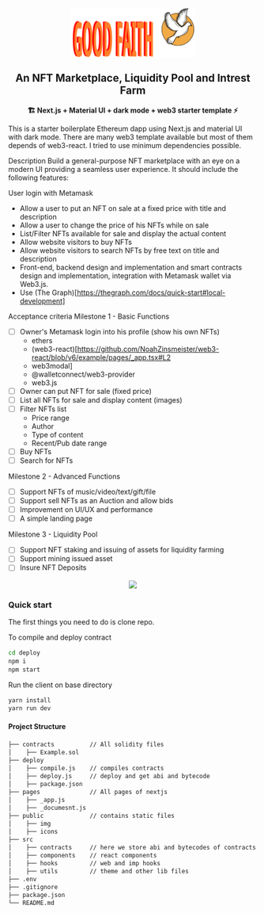 <p align="center"><img src="public/logo.svg" align="center" width="250"></p>
<h2 align="center">An NFT Marketplace, Liquidity Pool and Intrest Farm</h2>

<p align="center"><b>🏗️ Next.js + Material UI + dark mode + web3 starter template ⚡</b></p>

This is a starter boilerplate Ethereum dapp using Next.js and material UI with dark mode. There are many web3 template available but most of them depends of web3-react. I tried to use minimum dependencies possible.

Description
Build a general-purpose NFT marketplace with an eye on a modern UI providing a seamless user experience. It should include the following features:

User login with Metamask
- Allow a user to put an NFT on sale at a fixed price with title and description
- Allow a user to change the price of his NFTs while on sale
- List/Filter NFTs available for sale and display the actual content
- Allow website visitors to buy NFTs
- Allow website visitors to search NFTs by free text on title and description
- Front-end, backend design and implementation and smart contracts design and implementation, integration with Metamask wallet via Web3.js.
- Use (The Graph)[https://thegraph.com/docs/quick-start#local-development]

Acceptance criteria
Milestone 1 - Basic Functions

- [ ] Owner's Metamask login into his profile (show his own NFTs)
    - ethers
    - (web3-react)[https://github.com/NoahZinsmeister/web3-react/blob/v6/example/pages/_app.tsx#L2
    - web3modal]
    - @walletconnect/web3-provider
    - web3.js
- [ ] Owner can put NFT for sale (fixed price)
- [ ] List all NFTs for sale and display content (images)
- [ ] Filter NFTs list
    - Price range
    - Author
    - Type of content
    - Recent/Pub date range
- [ ] Buy NFTs
- [ ] Search for NFTs

Milestone 2 - Advanced Functions

- [ ] Support NFTs of music/video/text/gift/file
- [ ] Support sell NFTs as an Auction and allow bids
- [ ] Improvement on UI/UX and performance
- [ ] A simple landing page

Milestone 3 - Liquidity Pool
- [ ] Support NFT staking and issuing of assets for liquidity farming
- [ ] Support mining issued asset
- [ ] Insure NFT Deposits

<p align="center"><img src="public/image/NFT-surety.svg" align="center" width="450"></p>



### Quick start

The first things you need to do is clone repo.

To compile and deploy contract

```bash
cd deploy
npm i
npm start
```

Run the client on base directory

```bash
yarn install
yarn run dev
```

#### Project Structure

```
├── contracts          // All solidity files
│    ├── Example.sol
├── deploy
│    ├── compile.js    // compiles contracts
│    ├── deploy.js     // deploy and get abi and bytecode
│    ├── package.json
├── pages              // All pages of nextjs
│    ├── _app.js
│    ├── _documesnt.js
├── public             // contains static files
│    ├── img
│    ├── icons
├── src
│    ├── contracts     // here we store abi and bytecodes of contracts
│    ├── components    // react components
│    ├── hooks         // web and imp hooks
│    ├── utils         // theme and other lib files
├── .env
├── .gitignore
├── package.json
└── README.md
```
